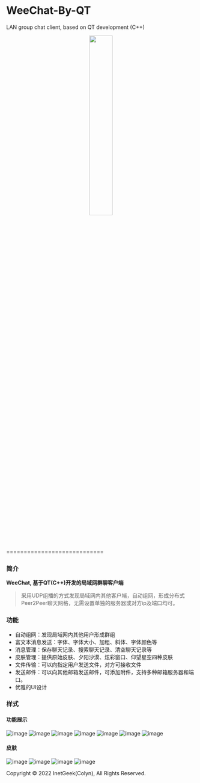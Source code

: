 # WeeChat-By-QT
 LAN group chat client, based on QT development (C++)
<div align="center">
 <img src="https://user-images.githubusercontent.com/42563262/200002086-20e21ae9-58f6-4d24-84eb-a2bf7571a84a.png" width="35%" height="35%"/>
</div>
============================

### 简介
**WeeChat, 基于QT(C++)开发的局域网群聊客户端**
>采用UDP组播的方式发现局域网内其他客户端，自动组网，形成分布式Peer2Peer聊天网格，无需设置单独的服务器或对方ip及端口均可。

### 功能
- 自动组网：发现局域网内其他用户形成群组
- 富文本消息发送：字体、字体大小、加粗、斜体、字体颜色等
- 消息管理：保存聊天记录、搜索聊天记录、清空聊天记录等
- 皮肤管理：提供原始皮肤、夕阳沙漠、炫彩窗口、仰望星空四种皮肤
- 文件传输：可以向指定用户发送文件，对方可接收文件
- 发送邮件：可以向其他邮箱发送邮件，可添加附件，支持多种邮箱服务器和端口。
- 优雅的UI设计

### 样式
#### 功能展示
![image](https://user-images.githubusercontent.com/42563262/200006074-b1878880-ed47-4001-805a-ecc6897259d9.png)
![image](https://user-images.githubusercontent.com/42563262/200006364-14144768-521a-4a15-97cc-9cb2bd9df476.png)
![image](https://user-images.githubusercontent.com/42563262/200006574-bbf55622-dbce-490a-8d16-21a862107759.png)
![image](https://user-images.githubusercontent.com/42563262/200006663-3ce1301b-6c64-403d-bfd3-f20fca204e0f.png)
![image](https://user-images.githubusercontent.com/42563262/200006722-5c1de8fa-a99a-4190-82d5-473bed001aa8.png)
![image](https://user-images.githubusercontent.com/42563262/200006852-0a6d4084-0533-403e-9bf9-19d97140d5d0.png)
![image](https://user-images.githubusercontent.com/42563262/200006903-d574a6ab-d00b-4be4-99d7-3d3468b5d344.png)

#### 皮肤
![image](https://user-images.githubusercontent.com/42563262/200007230-27680991-ff53-463c-add1-a353778f16ab.png)
![image](https://user-images.githubusercontent.com/42563262/200007257-e9169dba-b107-44d7-985f-9aa260877765.png)
![image](https://user-images.githubusercontent.com/42563262/200007288-e5a7404d-4fcd-4be6-b23e-6828918e6d91.png)
![image](https://user-images.githubusercontent.com/42563262/200007315-b9d87848-a8f0-477b-8a6c-e9c1e6676980.png)

Copyright © 2022 InetGeek(Colyn), All Rights Reserved. 
